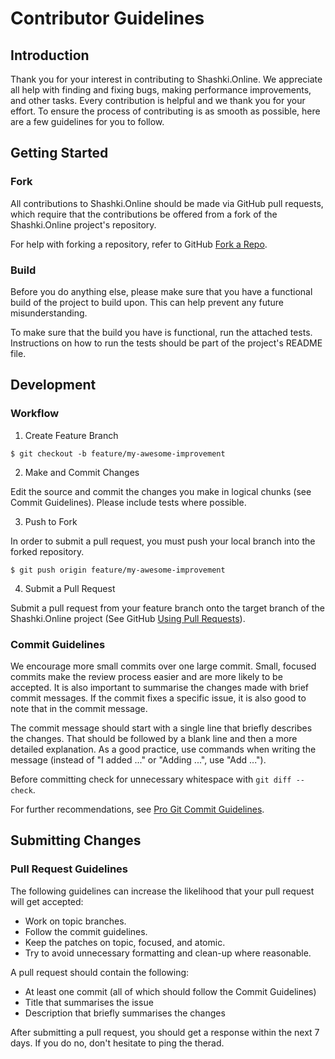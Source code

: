 # Contributor Guidelines

## Introduction

Thank you for your interest in contributing to Shashki.Online. We appreciate all help with finding and fixing bugs, making performance improvements, and other tasks. Every contribution is helpful and we thank you for your effort. To ensure the process of contributing is as smooth as possible, here are a few guidelines for you to follow.

## Getting Started

### Fork

All contributions to Shashki.Online should be made via GitHub pull requests, which require that the contributions be offered from a fork of the Shashki.Online project's repository.

For help with forking a repository, refer to GitHub [Fork a Repo](https://help.github.com/articles/fork-a-repo/ "Fork a Repo").

### Build

Before you do anything else, please make sure that you have a functional build of the project to build upon. This can help prevent any future misunderstanding.

To make sure that the build you have is functional, run the attached tests. Instructions on how to run the tests should be part of the project's README file.

## Development

### Workflow

1. Create Feature Branch

```
$ git checkout -b feature/my-awesome-improvement
```

2. Make and Commit Changes

Edit the source and commit the changes you make in logical chunks (see Commit Guidelines). Please include tests where possible.

3. Push to Fork

In order to submit a pull request, you must push your local branch into the forked repository.

```
$ git push origin feature/my-awesome-improvement
```

4. Submit a Pull Request

Submit a pull request from your feature branch onto the target branch of the Shashki.Online project (See GitHub [Using Pull Requests](https://help.github.com/articles/about-pull-requests/ "Using Pull Requests")).

### Commit Guidelines

We encourage more small commits over one large commit. Small, focused commits make the review process easier and are more likely to be accepted. It is also important to summarise the changes made with brief commit messages. If the commit fixes a specific issue, it is also good to note that in the commit message.

The commit message should start with a single line that briefly describes the changes. That should be followed by a blank line and then a more detailed explanation. As a good practice, use commands when writing the message (instead of "I added ..." or "Adding ...", use "Add ...").

Before committing check for unnecessary whitespace with `git diff --check`.

For further recommendations, see [Pro Git Commit Guidelines](https://git-scm.com/book/en/v2/Distributed-Git-Contributing-to-a-Project#Commit-Guidelines "Pro Git Commit Guidelines").

## Submitting Changes

### Pull Request Guidelines

The following guidelines can increase the likelihood that your pull request will get accepted:

* Work on topic branches.
* Follow the commit guidelines.
* Keep the patches on topic, focused, and atomic.
* Try to avoid unnecessary formatting and clean-up where reasonable.

A pull request should contain the following:

* At least one commit (all of which should follow the Commit Guidelines)
* Title that summarises the issue
* Description that briefly summarises the changes

After submitting a pull request, you should get a response within the next 7 days. If you do no, don't hesitate to ping the therad.
